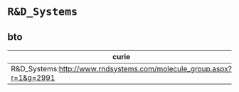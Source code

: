 # `R&D_Systems`

## bto

| curie                                                                |   usages | nodes                                             |
|----------------------------------------------------------------------|----------|---------------------------------------------------|
| R&D_Systems:http://www.rndsystems.com/molecule_group.aspx?r=1&g=2991 |        1 | [BTO:0005607](https://bioregistry.io/BTO:0005607) |

